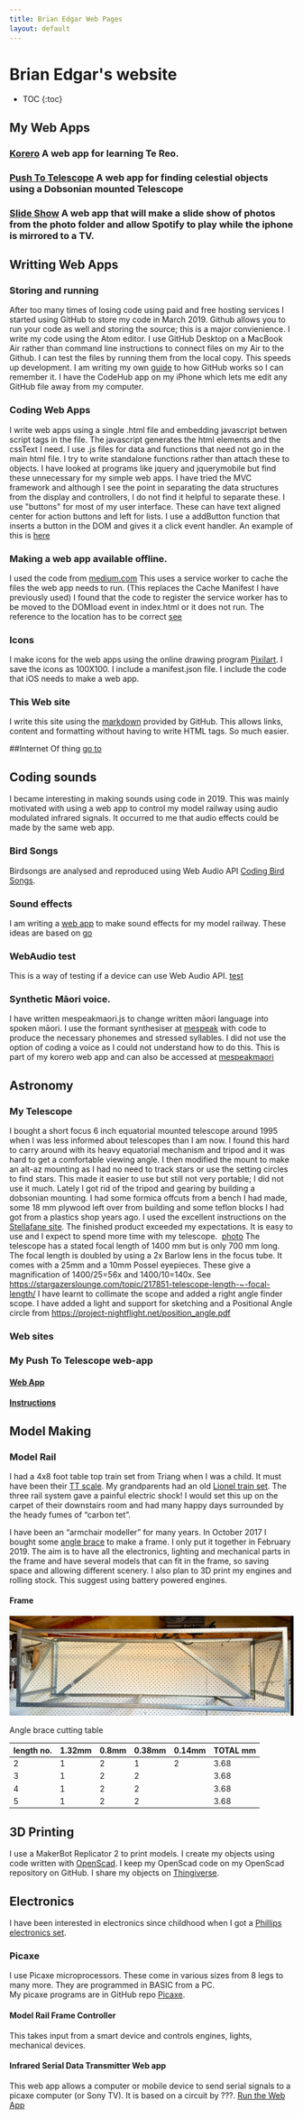 ```yaml
---
title: Brian Edgar Web Pages
layout: default
---
```

# Brian Edgar's website
- TOC
{:toc}

## My Web Apps
### [Korero](https://bwedgar.github.io/korero) A web app for learning Te Reo.
### [Push To Telescope](https://bwedgar.github.io/PushToTelescope) A web app for finding celestial objects using a Dobsonian mounted Telescope
### [Slide Show](https://bwedgar.github.io/slideshow) A web app that will make a slide show of photos from the photo folder and allow Spotify to play while the iphone is mirrored to a TV.

## Writting Web Apps
###  Storing and running
After too many times of losing code using paid and free hosting services I started using GitHub to store my code in March 2019. Github allows you to run your code as well and storing the source; this is a major convienience.  I write my code using the Atom editor.  I use GitHub Desktop on a MacBook Air rather than command line instructions to connect files on my Air to the Github. I can test the files by running them from the local copy.  This speeds up development. I am writing my own [guide](github.md) to how GitHub works so I can remember it.
I have the CodeHub app on my iPhone which lets me edit any GitHub file away from my computer.
### Coding Web Apps
I write web apps using a single .html file and embedding javascript betwen script tags in the file. The javascript generates the html elements and the cssText I need. I use .js files for data and functions that need not go in the main html file. I try to write standalone functions rather than attach these to objects. I have looked at programs like jquery and jquerymobile but find these unnecessary for my simple web apps. I have tried the MVC framework and although I see the point in separating the data structures from the display and controllers, I do not find it helpful to separate these. I use "buttons" for most of my user interface. These can have text aligned center for action buttons and left for lists. I use a addButton function that inserts a button in the DOM and gives it a click event handler. An example of this is [here](https://bwedgar.github.io/buttons.html)
### Making a web app available offline.  
I used the code from [medium.com](https://medium.com/@onejohi/offline-web-apps-using-local-storage-and-service-workers-5d40467117b9)
This uses a service worker to cache the files the web app needs to run. (This replaces the Cache Manifest I have previously used)
I found that the code to register the service worker has to be moved to the DOMload event in index.html or it does not run. The reference to the location has to be correct [see](https://gist.github.com/kosamari/7c5d1e8449b2fbc97d372675f16b566e)
### Icons
I make icons for the web apps using the online drawing program [Pixilart](https://www.pixilart.com/draw).  I save the icons as 100X100.
I include a manifest.json file.  I include the code that iOS needs to make a web app.
### This Web site
I write this site using the [markdown](https://guides.github.com/features/mastering-markdown/#GitHub-flavored-markdown) provided by GitHub. This allows links, content and formatting without having to write HTML tags. So much easier.

##Internet Of thing
[go to](tips.md)


## Coding sounds
I became interesting in making sounds using code in 2019.  This was mainly motivated with using a web app to control my model railway using audio modulated infrared signals.  It occurred to me that audio effects could be made by the same web app.
### Bird Songs
Birdsongs are analysed and reproduced using Web Audio API [Coding Bird Songs](birdsongs.md).
### Sound effects
I am writing a [web app](soundeffects.md) to make sound effects for my model railway.  These ideas are based on [go](https://noisehack.com/generate-noise-web-audio-api)
### WebAudio test
This is a way of testing if a device can use Web Audio API. [test](https://bwedgar.github.io/WebAudioTest)
### Synthetic Māori voice.
I have written mespeakmaori.js to change written māori language into spoken māori.  I use the formant synthesiser at [mespeak](https://www.masswerk.at/mespeak/) with code to produce the necessary phonemes and stressed syllables.  I did not use the option of coding a voice as I could not understand how to do this. This is part of my korero web app and can also be accessed at [mespeakmaori](https://bwedgar.github.io/mespeakmaori)

## Astronomy
### My Telescope
I bought a short focus 6 inch equatorial mounted telescope around 1995 when I was less informed about telescopes than I am now. I found this hard to carry around with its heavy equatorial mechanism and tripod and it was hard to get a comfortable viewing angle. 
I then modified the mount to make an alt-az mounting as I had no need to track stars or use the setting circles to find stars. This made it easier to use but still not very portable; I did not use it much. Lately I got rid of the tripod and gearing by building a dobsonian mounting. I had some formica offcuts from a bench I had made, some 18 mm plywood left over from building and some teflon blocks I had got from a plastics shop years ago. I used the excellent instructions on the [Stellafane site](https://stellafane.org/tm/dob/index.html). The finished product exceeded my expectations. It is easy to use and I expect to spend more time with my telescope.  [photo](img)
The telescope has a stated focal length of 1400 mm but is only 700 mm long. The focal length is doubled by using a 2x Barlow lens in the focus tube. It comes with a 25mm and a 10mm Possel eyepieces. These give a magnification of 1400/25=56x and 1400/10=140x. See https://stargazerslounge.com/topic/217851-telescope-length-~-focal-length/
I have learnt to collimate the scope and added a right angle finder scope. I have added a light and support for sketching and a Positional Angle circle from https://project-nightflight.net/position_angle.pdf


### Web sites
### My Push To Telescope web-app
#### [Web App](https://bwedgar.github.io/PushToTelescope)
#### [Instructions](pushToTelescope.md)


## Model Making
### Model Rail
I had a 4x8 foot table top train set from Triang when I was a child. It must have been their [TT scale](https://en.m.wikipedia.org/wiki/TT_scale). My grandparents had an old [Lionel train set](https://en.m.wikipedia.org/wiki/Lionel_Corporation). The three rail system gave a painful electric shock! I would set this up on the carpet of their downstairs room and had many happy days surrounded by the heady fumes of “carbon tet”.

I have been an “armchair modeller” for many years. In October 2017 I bought some [angle brace](http://www.miteknz.co.nz/Products/LUMBERLOK-Timber-Connectors/Bracing-Products/Angle-Brace/) to make a frame. I only put it together in February 2019.
The aim is to have all the electronics, lighting and mechanical parts in the frame and have several models that can fit in the frame, so saving space and allowing different scenery.
I also plan to 3D print my engines and rolling stock. This suggest using battery powered engines.
#### Frame
![image](/images/modelRailFrame.png)

Angle brace cutting table

length no.|1.32mm|0.8mm|0.38mm	|0.14mm|TOTAL mm
----------|--------|--------|---------|-------|--------
2|1|2|1|2|3.68
3|1	|2|2||3.68
4|1|2|2||3.68
5|1	|2|2||3.68

## 3D Printing
I use a MakerBot Replicator 2 to print models. I create my objects using code written with [OpenScad](http://www.openscad.org/). I keep my OpenScad code on my OpenScad repository on GitHub.  I share my objects on [Thingiverse](https://www.thingiverse.com/bwedgar/designs).

## Electronics
I have been interested in electronics since childhood when I got a [Phillips electronics set](https://m.youtube.com/watch?v=h1TII3Z-jXk).
### Picaxe
I use Picaxe microprocessors. These come in various sizes from 8 legs to many more. They are programmed in BASIC from a PC.  
My picaxe programs are in GitHub repo [Picaxe](picaxe.md).
#### Model Rail Frame Controller
This takes input from a smart device and controls engines, lights, mechanical devices.
#### Infrared Serial Data Transmitter Web app
This web app allows a computer or mobile device to send serial signals to a picaxe computer (or Sony TV). It is based on a circuit by ???.  [Run the Web App](https://bwedgar.github.io/InfraRedSerialTransmitter)
